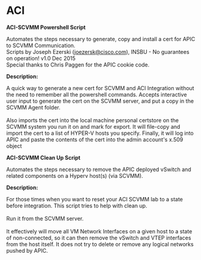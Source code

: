 # ACI

<B>ACI-SCVMM Powershell Script</B>

Automates the steps necessary to generate, copy and install a cert for APIC to SCVMM Communication.
<BR>
Scripts by Joseph Ezerski (joezersk@cisco.com), INSBU - No guarantees on operation! v1.0 Dec 2015
<BR>
Special thanks to Chris Paggen for the APIC cookie code.

<B>Description:</B>

A quick way to generate a new cert for SCVMM and ACI Integration without the need to remember all the powershell commands. 
Accepts interactive user input to generate the cert on the SCVMM server, and put a copy in the SCVMM Agent folder.  
<BR>
Also imports the cert into the local machine personal certstore on the SCVMM system you run it on and mark for export.
It will file-copy and import the cert to a list of HYPER-V hosts you specify.
Finally, it will log into APIC and paste the contents of the cert into the admin account's x.509 object

<B>ACI-SCVMM Clean Up Script</B>

Automates the steps necessary to remove the APIC deployed vSwitch and related components on a Hyperv host(s) (via SCVMM).
<BR>

<B>Description:</B>

For those times when you want to reset your ACI SCVMM lab to a state before integration.  This script tries to help with clean up.  
<BR>
Run it from the SCVMM server.  
<BR>
It effectively will move all VM Network Interfaces on a given host to a state of non-connected, so it can then remove the vSwitch and VTEP interfaces from the host itself.  It does not try to delete or remove any logical networks pushed by APIC. 


